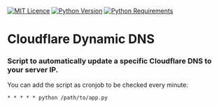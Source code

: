 [![MIT Licence](https://img.shields.io/badge/License-MIT-blue.svg)](https://github.com/AlexCarvalhoDev/CloudflareDynamicDNS/blob/master/LICENSE)
[![Python Version](https://img.shields.io/badge/Python-2.7.10-yellow.svg)](https://www.python.org/downloads/release/python-2710/)
[![Python Requirements](https://img.shields.io/badge/requires-requests-green.svg)](http://docs.python-requests.org/en/master/)

# Cloudflare Dynamic DNS
### Script to automatically update a specific Cloudflare DNS to your server IP.

You can add the script as cronjob to be checked every minute:
```
* * * * * python /path/to/app.py
```
